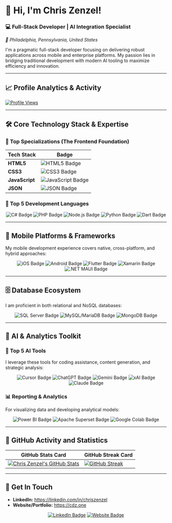 # 👋 Hi, I'm Chris Zenzel!

### 💻 Full-Stack Developer | AI Integration Specialist

*📍 Philadelphia, Pennsylvania, United States*

I'm a pragmatic full-stack developer focusing on delivering robust applications across mobile and enterprise platforms. My passion lies in bridging traditional development with modern AI tooling to maximize efficiency and innovation.

---

## 📈 Profile Analytics & Activity

<!-- 10. PROFILE VIEW TRACKER -->
[![Profile Views](https://komarev.com/ghpvc/?username=czenzel&color=blueviolet&style=for-the-badge)](https://github.com/czenzel)

---

## 🛠️ Core Technology Stack & Expertise

### 🥇 Top Specializations (The Frontend Foundation)

| Tech Stack | Badge | 
| ----- | ----- | 
| **HTML5** | <img src="https://img.shields.io/badge/HTML5-E34F26?style=for-the-badge&logo=html5&logoColor=white" alt="HTML5 Badge"/> | 
| **CSS3** | <img src="https://img.shields.io/badge/CSS3-1572B6?style=for-the-badge&logo=css3&logoColor=white" alt="CSS3 Badge"/> | 
| **JavaScript** | <img src="https://img.shields.io/badge/JavaScript-F7DF1E?style=for-the-badge&logo=javascript&logoColor=black" alt="JavaScript Badge"/> | 
| **JSON** | <img src="https://img.shields.io/badge/JSON-000000?style=for-the-badge&logo=json&logoColor=white" alt="JSON Badge"/> | 

### 🚀 Top 5 Development Languages

<p align="center">
<img src="https://img.shields.io/badge/C%23-239120?style=for-the-badge&logo=c-sharp&logoColor=white" alt="C# Badge"/>
<img src="https://img.shields.io/badge/PHP-777BB4?style=for-the-badge&logo=php&logoColor=white" alt="PHP Badge"/>
<img src="https://img.shields.io/badge/Node.js-339933?style=for-the-badge&logo=node.js&logoColor=white" alt="Node.js Badge"/>
<img src="https://img.shields.io/badge/Python-3776AB?style=for-the-badge&logo=python&logoColor=white" alt="Python Badge"/>
<img src="https://img.shields.io/badge/Dart-0175C2?style=for-the-badge&logo=dart&logoColor=white" alt="Dart Badge"/>
</p>

---

## 📱 Mobile Platforms & Frameworks

My mobile development experience covers native, cross-platform, and hybrid approaches:

<p align="center">
<img src="https://img.shields.io/badge/iOS-000000?style=for-the-badge&logo=apple&logoColor=white" alt="iOS Badge"/>
<img src="https://img.shields.io/badge/Android-3DDC84?style=for-the-badge&logo=android&logoColor=white" alt="Android Badge"/>
<img src="https://img.shields.io/badge/Flutter-02569B?style=for-the-badge&logo=flutter&logoColor=white" alt="Flutter Badge"/>
<img src="https://img.shields.io/badge/Xamarin-3498DB?style=for-the-badge&logo=xamarin&logoColor=white" alt="Xamarin Badge"/>
<img src="https://img.shields.io/badge/.NET%20MAUI-662E93?style=for-the-badge&logo=.net&logoColor=white" alt=".NET MAUI Badge"/>
</p>

---

## 🗄️ Database Ecosystem

I am proficient in both relational and NoSQL databases:

<p align="center">
<img src="https://img.shields.io/badge/SQL%20Server-CC2927?style=for-the-badge&logo=microsoft-sql-server&logoColor=white" alt="SQL Server Badge"/>
<img src="https://img.shields.io/badge/MySQL%2FMariaDB-4479A1?style=for-the-badge&logo=mysql&logoColor=white" alt="MySQL/MariaDB Badge"/>
<img src="https://img.shields.io/badge/MongoDB-47A248?style=for-the-badge&logo=mongodb&logoColor=white" alt="MongoDB Badge"/>
</p>

---

## 🧠 AI & Analytics Toolkit

### 🤖 Top 5 AI Tools

I leverage these tools for coding assistance, content generation, and strategic analysis:

<p align="center">
<img src="https://img.shields.io/badge/Cursor-000000?style=for-the-badge&logo=cursor&logoColor=white" alt="Cursor Badge"/>
<img src="https://img.shields.io/badge/ChatGPT-449988?style=for-the-badge&logo=openai&logoColor=white" alt="ChatGPT Badge"/>
<img src="https://img.shields.io/badge/Gemini-000000?style=for-the-badge&logo=google&logoColor=white" alt="Gemini Badge"/>
<img src="https://img.shields.io/badge/xAI%20(Grok)-191970?style=for-the-badge&logo=xdotorg&logoColor=white" alt="xAI Badge"/>
<img src="https://img.shields.io/badge/Claude-F2994A?style=for-the-badge&logo=claude&logoColor=white" alt="Claude Badge"/>
</p>

### 📊 Reporting & Analytics

For visualizing data and developing analytical models:

<p align="center">
<img src="https://img.shields.io/badge/Power%20BI-F2C811?style=for-the-badge&logo=power-bi&logoColor=black" alt="Power BI Badge"/>
<img src="https://img.shields.io/badge/Apache%20Superset-209B87?style=for-the-badge&logo=apache&logoColor=white" alt="Apache Superset Badge"/>
<img src="https://img.shields.io/badge/Google%20Colab-F9AB00?style=for-the-badge&logo=google-colab&logoColor=white" alt="Google Colab Badge"/>
</p>

---

## 🌟 GitHub Activity and Statistics

| GitHub Stats Card | GitHub Streak Card | 
| ----- | ----- | 
| [![Chris Zenzel's GitHub Stats](https://github-readme-stats.vercel.app/api?username=czenzel&show_icons=true&theme=dark&hide_border=true&rank_icon=title)](https://github.com/czenzel) | [![GitHub Streak](https://streak-stats.demolab.com/?user=czenzel&theme=dark&hide_border=true)](https://git.io/streak-stats) |

---

## 🔗 Get In Touch

* **LinkedIn:** <https://linkedin.com/in/chriszenzel>
* **Website/Portfolio:** <https://cdz.one>

<p align="center">
<a href="https://linkedin.com/in/chriszenzel"><img src="https://img.shields.io/badge/LinkedIn-0A66C2?style=for-the-badge&logo=linkedin&logoColor=white" alt="LinkedIn Badge"/></a>
<a href="https://cdz.one"><img src="https://img.shields.io/badge/Website-555555?style=for-the-badge&logo=google-chrome&logoColor=white" alt="Website Badge"/></a>
</p>
